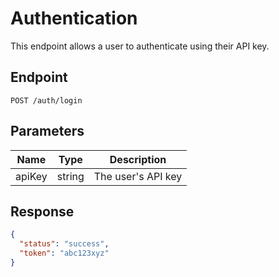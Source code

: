 # Authentication

This endpoint allows a user to authenticate using their API key.

## Endpoint

`POST /auth/login`

## Parameters

| Name     | Type   | Description           |
|----------|--------|-----------------------|
| apiKey   | string | The user's API key    |

## Response

```json
{
  "status": "success",
  "token": "abc123xyz"
}

